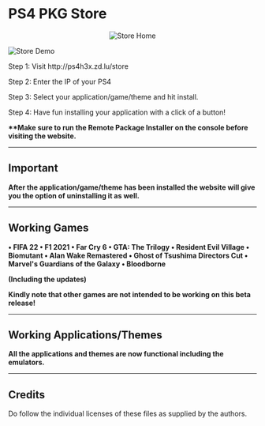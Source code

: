 # PS4 PKG Store

<p align="center">
<img alt="Store Home" src="https://raw.githubusercontent.com/upal212/pkg-store/main/store-home.png"/></p>
<img alt="Store Demo" src="https://raw.githubusercontent.com/upal212/pkg-store/main/store-demo.png"/></p>

<p>Step 1: Visit http://ps4h3x.zd.lu/store</p>

Step 2: Enter the IP of your PS4

Step 3: Select your application/game/theme and hit install.

Step 4: Have fun installing your application with a click of a button!

<b>**Make sure to run the Remote Package Installer on the console before visiting the website.</b>

----------

## Important

<b>After the application/game/theme has been installed the website will give you the option of uninstalling it as well.</b>

----------

## Working Games

<b>&bull; FIFA 22
&bull; F1 2021
&bull; Far Cry 6
&bull; GTA: The Trilogy
&bull; Resident Evil Village
&bull; Biomutant
&bull; Alan Wake Remastered
&bull; Ghost of Tsushima Directors Cut
&bull; Marvel's Guardians of the Galaxy
&bull; Bloodborne</b>
<p><b>(Including the updates)</b></p>

<b>Kindly note that other games are not intended to be working on this beta release!</b>

----------

## Working Applications/Themes

<b>All the applications and themes are now functional including the emulators.</b>

----------

## Credits

Do follow the individual licenses of these files as supplied by the authors.
